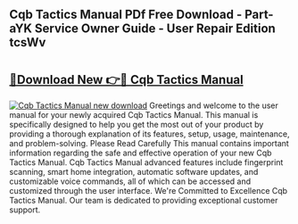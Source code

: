 ## Cqb Tactics Manual PDf Free Download - Part-aYK Service Owner Guide - User Repair Edition tcsWv

# <h2><a href="http://bc44383.oget.top/?id=Cqb+Tactics+Manual">🔗Download New 👉🔴 Cqb Tactics Manual</a></h2>

[![Cqb Tactics Manual new download](https://i.imgur.com/5g1atiW.png)](http://bc44383.oget.top/?id=Cqb+Tactics+Manual)
Greetings and welcome to the user manual for your newly acquired Cqb Tactics Manual. This manual is specifically designed to help you get the most out of your product by providing a thorough explanation of its features, setup, usage, maintenance, and problem-solving. Please Read Carefully This manual contains important information regarding the safe and effective operation of your new Cqb Tactics Manual. Cqb Tactics Manual advanced features include fingerprint scanning, smart home integration, automatic software updates, and customizable voice commands, all of which can be accessed and customized through the user interface. We're Committed to Excellence Cqb Tactics Manual. Our team is dedicated to providing exceptional customer support.
